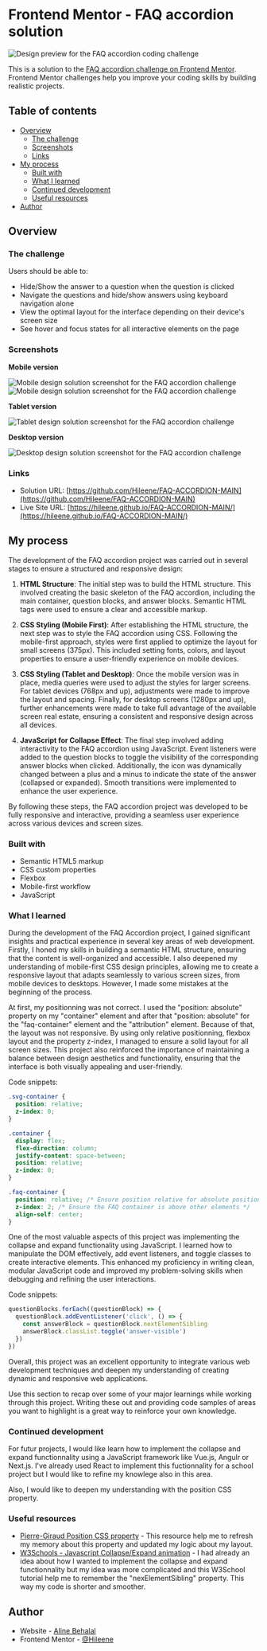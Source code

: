 # Frontend Mentor - FAQ accordion solution

![Design preview for the FAQ accordion coding challenge ](./design/desktop-preview.jpg)

This is a solution to the [FAQ accordion challenge on Frontend Mentor](https://www.frontendmentor.io/challenges/faq-accordion-wyfFdeBwBz). Frontend Mentor challenges help you improve your coding skills by building realistic projects.

## Table of contents

- [Overview](#overview)
  - [The challenge](#the-challenge)
  - [Screenshots](#screenshots)
  - [Links](#links)
- [My process](#my-process)
  - [Built with](#built-with)
  - [What I learned](#what-i-learned)
  - [Continued development](#continued-development)
  - [Useful resources](#useful-resources)
- [Author](#author)

## Overview

### The challenge

Users should be able to:

- Hide/Show the answer to a question when the question is clicked
- Navigate the questions and hide/show answers using keyboard navigation alone
- View the optimal layout for the interface depending on their device's screen size
- See hover and focus states for all interactive elements on the page

### Screenshots

<strong>Mobile version</strong>

![Mobile design solution screenshot for the FAQ accordion challenge ](./assets/images/Screenshot_%20FAQ-accordion_mobile1.png)
![Mobile design solution screenshot for the FAQ accordion challenge ](./assets/images/Screenshot_%20FAQ-accordion_mobile2.png)

<strong>Tablet version</strong>

![Tablet design solution screenshot for the FAQ accordion challenge ](./assets/images/Screenshot_%20FAQ-accordion_tablet.png)

<strong>Desktop version</strong>

![Desktop design solution screenshot for the FAQ accordion challenge ](./assets/images/Screenshot_%20FAQ-accordion_desktop.png)

### Links

- Solution URL: [https://github.com/Hileene/FAQ-ACCORDION-MAIN](https://github.com/Hileene/FAQ-ACCORDION-MAIN)
- Live Site URL: [https://hileene.github.io/FAQ-ACCORDION-MAIN/](https://hileene.github.io/FAQ-ACCORDION-MAIN/)

## My process

The development of the FAQ accordion project was carried out in several stages to ensure a structured and responsive design:

1. **HTML Structure**: The initial step was to build the HTML structure. This involved creating the basic skeleton of the FAQ accordion, including the main container, question blocks, and answer blocks. Semantic HTML tags were used to ensure a clear and accessible markup.

2. **CSS Styling (Mobile First)**: After establishing the HTML structure, the next step was to style the FAQ accordion using CSS. Following the mobile-first approach, styles were first applied to optimize the layout for small screens (375px). This included setting fonts, colors, and layout properties to ensure a user-friendly experience on mobile devices.

3. **CSS Styling (Tablet and Desktop)**: Once the mobile version was in place, media queries were used to adjust the styles for larger screens. For tablet devices (768px and up), adjustments were made to improve the layout and spacing. Finally, for desktop screens (1280px and up), further enhancements were made to take full advantage of the available screen real estate, ensuring a consistent and responsive design across all devices.

4. **JavaScript for Collapse Effect**: The final step involved adding interactivity to the FAQ accordion using JavaScript. Event listeners were added to the question blocks to toggle the visibility of the corresponding answer blocks when clicked. Additionally, the icon was dynamically changed between a plus and a minus to indicate the state of the answer (collapsed or expanded). Smooth transitions were implemented to enhance the user experience.

By following these steps, the FAQ accordion project was developed to be fully responsive and interactive, providing a seamless user experience across various devices and screen sizes.

### Built with

- Semantic HTML5 markup
- CSS custom properties
- Flexbox
- Mobile-first workflow
- JavaScript

### What I learned

During the development of the FAQ Accordion project, I gained significant insights and practical experience in several key areas of web development. Firstly, I honed my skills in building a semantic HTML structure, ensuring that the content is well-organized and accessible. I also deepened my understanding of mobile-first CSS design principles, allowing me to create a responsive layout that adapts seamlessly to various screen sizes, from mobile devices to desktops. However, I made some mistakes at the beginning of the process.

At first, my positionning was not correct. I used the "position: absolute" property on my "container" element and after that "position: absolute" for the "faq-container" element and the "attribution" element. Because of that, the layout was not responsive.
By using only relative positionning, flexbox layout and the property z-index, I managed to ensure a solid layout for all screen sizes. This project also reinforced the importance of maintaining a balance between design aesthetics and functionality, ensuring that the interface is both visually appealing and user-friendly.

Code snippets:

```css
.svg-container {
  position: relative;
  z-index: 0;
}

.container {
  display: flex;
  flex-direction: column;
  justify-content: space-between;
  position: relative;
  z-index: 0;
}

.faq-container {
  position: relative; /* Ensure position relative for absolute positioning within */
  z-index: 2; /* Ensure the FAQ container is above other elements */
  align-self: center;
}
```

One of the most valuable aspects of this project was implementing the collapse and expand functionality using JavaScript. I learned how to manipulate the DOM effectively, add event listeners, and toggle classes to create interactive elements. This enhanced my proficiency in writing clean, modular JavaScript code and improved my problem-solving skills when debugging and refining the user interactions.

Code snippets:

```js
questionBlocks.forEach((questionBlock) => {
  questionBlock.addEventListener('click', () => {
    const answerBlock = questionBlock.nextElementSibling
    answerBlock.classList.toggle('answer-visible')
  })
})
```

Overall, this project was an excellent opportunity to integrate various web development techniques and deepen my understanding of creating dynamic and responsive web applications.

Use this section to recap over some of your major learnings while working through this project. Writing these out and providing code samples of areas you want to highlight is a great way to reinforce your own knowledge.

### Continued development

For futur projects, I would like learn how to implement the collapse and expand functionnality using a JavaScript framework like Vue.js, Angulr or Next.js. I've already used React to implement this fuctionnality for a school project but I would like to refine my knowlege also in this area.

Also, I would like to deepen my understanding with the position CSS property.

### Useful resources

- [Pierre-Giraud Position CSS property](https://www.pierre-giraud.com/html-css-apprendre-coder-cours/position/) - This resource help me to refresh my memory about this property and updated my logic about my layout.
- [W3Schools - Javascript Collapse/Expand animation](https://www.w3schools.com/howto/howto_js_collapsible.asp) - I had already an idea about how I wanted to implement the collapse and expand functionnality but my idea was more complicated and this W3School tutorial help me to remember the "nexElementSibling" property. This way my code is shorter and smoother.

## Author

- Website - [Aline Behalal](https://aline-behalal.netlify.app/)
- Frontend Mentor - [@Hileene](https://www.frontendmentor.io/profile/Hileene)
